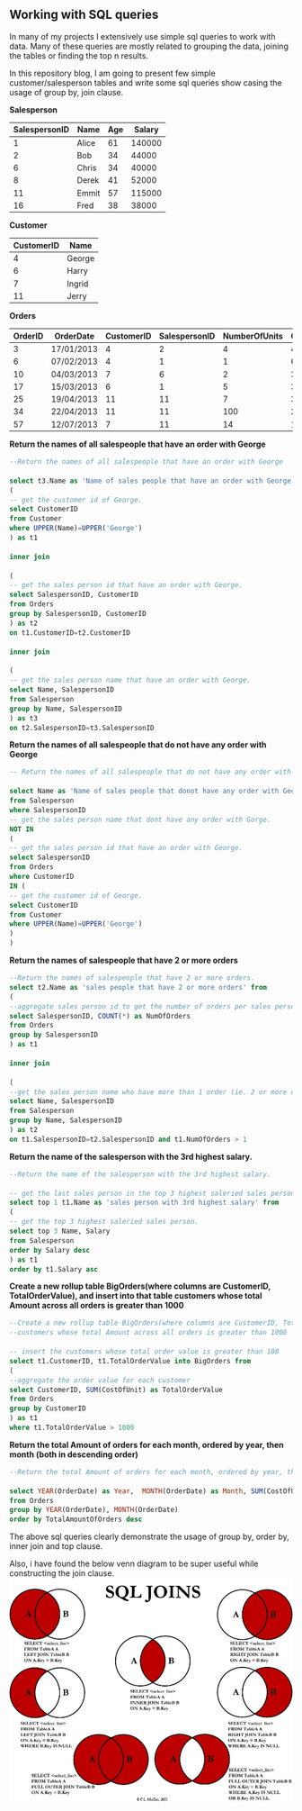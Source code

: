 ## Working with SQL queries

In many of my projects I extensively use simple sql queries to work with data. Many of these queries are mostly related to grouping the data, joining the tables or finding the top n results.

In this repository blog, I am going to present few simple customer/salesperson tables and write some sql queries show casing the usage of group by, join clause.

**Salesperson**  

SalespersonID | Name | Age | Salary
------------- | ---- | --- | ------
1 | Alice | 61 | 140000
2 | Bob | 34 | 44000
6 | Chris | 34 | 40000
8 | Derek | 41 | 52000
11 | Emmit | 57 | 115000
16 | Fred | 38 | 38000

**Customer**    

CustomerID | Name
---------- | ----
4 | George
6 | Harry
7 | Ingrid
11 | Jerry

**Orders**

OrderID | OrderDate | CustomerID | SalespersonID | NumberOfUnits | CostOfUnit
------- | --------- | ----------- | ------------ | ------------- | ----------
3 | 17/01/2013 | 4 | 2 | 4 | 400
6 | 07/02/2013 | 4 | 1 | 1 | 600
10 | 04/03/2013 | 7 | 6 | 2 | 300
17 | 15/03/2013 | 6 | 1 | 5 | 300
25 | 19/04/2013 | 11 | 11 | 7 | 300
34 | 22/04/2013 | 11 | 11 | 100 | 26
57 | 12/07/2013 | 7 | 11 | 14 | 11

**Return the names of all salespeople that
have an order with George**

```sql
--Return the names of all salespeople that have an order with George

select t3.Name as 'Name of sales people that have an order with George' from
(
-- get the customer id of George.
select CustomerID
from Customer
where UPPER(Name)=UPPER('George')
) as t1

inner join

(
-- get the sales person id that have an order with George.
select SalespersonID, CustomerID
from Orders
group by SalespersonID, CustomerID
) as t2
on t1.CustomerID=t2.CustomerID

inner join

(
-- get the sales person name that have an order with George.
select Name, SalespersonID
from Salesperson
group by Name, SalespersonID
) as t3
on t2.SalespersonID=t3.SalespersonID
```

**Return the names of all salespeople that do
not have any order with George**
```sql
-- Return the names of all salespeople that do not have any order with George

select Name as 'Name of sales people that donot have any order with George'
from Salesperson
where SalespersonID
-- get the sales person name that dont have any order with Gorge.
NOT IN
(
-- get the sales person id that have an order with George.
select SalespersonID
from Orders
where CustomerID
IN (
-- get the customer id of George.
select CustomerID
from Customer
where UPPER(Name)=UPPER('George')
)
)
```
**Return the names of salespeople that have
2 or more orders**
```sql
--Return the names of salespeople that have 2 or more orders.
select t2.Name as 'sales people that have 2 or more orders' from
(
--aggregate sales person id to get the number of orders per sales person.
select SalespersonID, COUNT(*) as NumOfOrders
from Orders
group by SalespersonID
) as t1

inner join

(
--get the sales person name who have more than 1 order (ie. 2 or more orders)
select Name, SalespersonID
from Salesperson
group by Name, SalespersonID
) as t2
on t1.SalespersonID=t2.SalespersonID and t1.NumOfOrders > 1
```

**Return the name of the salesperson with
the 3rd highest salary.**
```sql
--Return the name of the salesperson with the 3rd highest salary.

-- get the last sales person in the top 3 highest saleried sales person.
select top 1 t1.Name as 'sales person with 3rd highest salary' from
(
-- get the top 3 highest saleried sales person.
select top 3 Name, Salary
from Salesperson
order by Salary desc
) as t1
order by t1.Salary asc
```

**Create a new roll­up table BigOrders(where
columns are CustomerID,
TotalOrderValue), and insert into that table
customers whose total Amount across all
orders is greater than 1000**
```sql
--Create a new rollup table BigOrders(where columns are CustomerID, TotalOrderValue), and insert into that table
--customers whose total Amount across all orders is greater than 1000

-- insert the customers whose total order value is greater than 100
select t1.CustomerID, t1.TotalOrderValue into BigOrders from
(
--aggregate the order value for each customer
select CustomerID, SUM(CostOfUnit) as TotalOrderValue
from Orders
group by CustomerID
) as t1
where t1.TotalOrderValue > 1000
```

**Return the total Amount of orders for each
month, ordered by year, then month (both
in descending order)**
```sql
--Return the total Amount of orders for each month, ordered by year, then month (both in descending order)

select YEAR(OrderDate) as Year,  MONTH(OrderDate) as Month, SUM(CostOfUnit) as TotalAmountOfOrders
from Orders
group by YEAR(OrderDate), MONTH(OrderDate)
order by TotalAmountOfOrders desc
```

The above sql queries clearly demonstrate the usage of group by, order by, inner join and top clause.

Also, i have found the below venn diagram to be super useful while constructing the join clause.
![SQL join venn diagram](sql_joins_venn.jpg)
